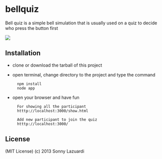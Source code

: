 bellquiz
========

Bell quiz is a simple bell simulation that is usually used on a quiz to decide who press the button first

![](http://img36.imageshack.us/img36/7157/jzd.png)

## Installation

- clone or download the tarball of this project
- open terminal, change directory to the project and type the command

        npm install
        node app
- open your browser and have fun
        
        For showing all the participant 
        htttp://localhost:3000/show.html

        Add new participant to join the quiz
        htttp://localhost:3000/

## License

(MIT License) (c) 2013 Sonny Lazuardi
